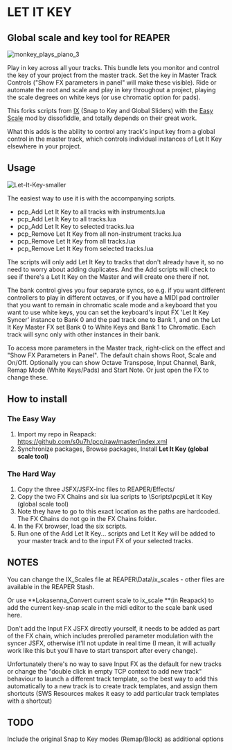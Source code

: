 # LET IT KEY

## Global scale and key tool for REAPER

![monkey_plays_piano_3](https://user-images.githubusercontent.com/5218005/184811078-c238d209-8ba3-46e1-90e2-57d6a27b8f20.gif)


Play in key across all your tracks. This bundle lets you monitor and control the key of your project from the master track. Set the key in Master Track Controls ("Show FX parameters in panel" will make these visible).
Ride or automate the root and scale and play in key throughout a project, playing the scale degrees on white keys (or use chromatic option for pads).

This forks scripts from [IX](https://forum.cockos.com/showthread.php?t=6632) (Snap to Key and Global Sliders) with the [Easy Scale](https://stash.reaper.fm/v/41954/easy%20scale.jpg) mod by dissofiddle, and totally depends on their great work.

What this adds is the ability to control any track's input key from a global control in the master track, which controls individual instances of Let It Key elsewhere in your project.


## Usage

![Let-It-Key-smaller](https://user-images.githubusercontent.com/5218005/184857600-98704322-8f4d-4581-86de-43b835c1866c.gif)


The easiest way to use it is with the accompanying scripts.

- pcp_Add Let It Key to all tracks with instruments.lua
- pcp_Add Let It Key to all tracks.lua
- pcp_Add Let It Key to selected tracks.lua
- pcp_Remove Let It Key from all non-instrument tracks.lua
- pcp_Remove Let It Key from all tracks.lua
- pcp_Remove Let It Key from selected tracks.lua

The scripts will only add Let It Key to tracks that don't already have it, so no need to worry about adding duplicates. And the Add scripts will check to see if there's a Let It Key on the Master and will create one there if not.

The bank control gives you four separate syncs, so e.g. if you want different controllers to play in different octaves, or if you have a MIDI pad controller that you want to remain in chromatic scale mode and a keyboard that you want to use white keys, you can set the keyboard's input FX 'Let It Key Syncer' instance to Bank 0 and the pad track one to Bank 1, and on the Let It Key Master FX set Bank 0 to White Keys and Bank 1 to Chromatic. Each track will sync only with other instances in their bank.

To access more parameters in the Master track, right-click on the effect and "Show FX Parameters in Panel". The default chain shows Root, Scale and On/Off. Optionally you can show Octave Transpose, Input Channel, Bank, Remap Mode (White Keys/Pads) and Start Note. Or just open the FX to change these.

## How to install

### The Easy Way 
1. Import my repo in Reapack: https://github.com/s0u7h/pcp/raw/master/index.xml
2. Synchronize packages, Browse packages, Install **Let It Key (global scale tool)**


### The Hard Way
1. Copy the three JSFX/JSFX-inc files to REAPER/Effects/
2. Copy the two FX Chains and six lua scripts to <REAPER HOME DIR>\Scripts\pcp\Let It Key (global scale tool)
3. Note they have to go to this exact location as the paths are hardcoded. The FX Chains do not go in the FX Chains folder.
4. In the FX browser, load the six scripts.
5. Run one of the Add Let It Key... scripts and Let It Key will be added to your master track and to the input FX  of your selected tracks.


## NOTES

You can change the IX_Scales file at REAPER\Data\ix_scales - other files are available in the REAPER Stash.

Or use **Lokasenna_Convert current scale to ix_scale **(in Reapack) to add the current key-snap scale in the midi editor to the scale bank used here.

Don't add the Input FX JSFX directly yourself, it needs to be added as part of the FX chain, which includes prerolled parameter modulation with the syncer JSFX, otherwise it'll not update in real time (I mean, it will actually work like this but you'll have to start transport after every change).

Unfortunately there's no way to save Input FX as the default for new tracks or change the "double click in empty TCP context to add new track" behaviour to launch a different track template, so the best way to add this automatically to a new track is to create track templates, and assign them shortcuts (SWS Resources makes it easy to add particular track templates with a shortcut)

## TODO
Include the original Snap to Key modes (Remap/Block) as additional options
